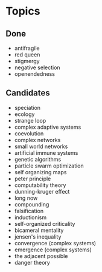 Topics
======

Done
----

* antifragile
* red queen
* stigmergy
* negative selection
* openendedness

Candidates
----

* speciation
* ecology
* strange loop
* complex adaptive systems
* coevolution
* complex networks
* small world networks
* artificial immune systems
* genetic algorithms
* particle swarm optimization
* self organizing maps
* peter principle
* computability theory
* dunning-kruger effect
* long now
* compounding
* falsification
* inductionism
* self-organized criticality
* bicameral mentality
* jensen's inequality
* convergence (complex systems)
* emergence (complex systems)
* the adjacent possible
* danger theory


